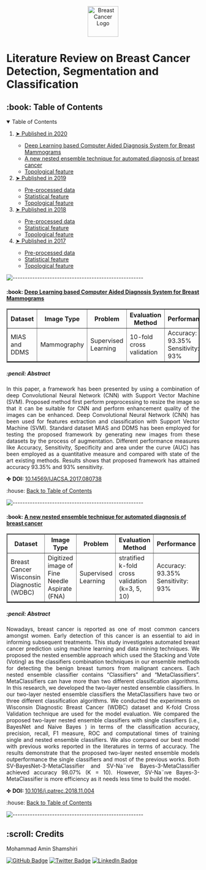 <p align="center"> 
  <img src="images/Cover.jpg" alt="Breast Cancer Logo" width="80px" height="80px">
</p>
<h1 align="left"> Literature Review on Breast Cancer Detection, Segmentation and Classification </h2>

<!-- TABLE OF CONTENTS -->
<h2 id="table-of-contents"> :book: Table of Contents</h2>

<details open="open">
  <summary>Table of Contents</summary>
  <ol>
    <li><a href="#about-the-project"> ➤ Published in 2020</a></li>
      <ul>
        <li><a href="#1"> Deep Learning based Computer Aided Diagnosis System for Breast Mammograms </a></li>
        <li><a href="#2"> A new nested ensemble technique for automated diagnosis of breast cancer </a></li>
        <li><a href="#topological-feature">Topological feature</a></li>
      </ul>
    <li><a href="#about-the-project"> ➤ Published in 2019</a></li>
      <ul>
        <li><a href="#preprocessed-data">Pre-processed data</a></li>
        <li><a href="#statistical-feature">Statistical feature</a></li>
        <li><a href="#topological-feature">Topological feature</a></li>
      </ul>
    <li><a href="#about-the-project"> ➤ Published in 2018</a></li>
      <ul>
        <li><a href="#preprocessed-data">Pre-processed data</a></li>
        <li><a href="#statistical-feature">Statistical feature</a></li>
        <li><a href="#topological-feature">Topological feature</a></li>
      </ul>   
	<li><a href="#about-the-project"> ➤ Published in 2017</a></li>
      <ul>
        <li><a href="#preprocessed-data">Pre-processed data</a></li>
        <li><a href="#statistical-feature">Statistical feature</a></li>
        <li><a href="#topological-feature">Topological feature</a></li>
      </ul>          
  </ol>
</details>

![-----------------------------------------------------](https://raw.githubusercontent.com/andreasbm/readme/master/assets/lines/rainbow.png)

<!-- 1 -->
<h4 id="1"> :book: <a href="https://thesai.org/Publications/ViewPaper?Volume=8&Issue=7&Code=ijacsa&SerialNo=38"> Deep Learning based Computer Aided Diagnosis System for Breast Mammograms </a></h4>
<table style="width: 100%;border-collapse:collapse;" border = "2" cellpadding = "5">
  	<thead>
		<tr>
			<th> Dataset </th>
			<th> Image Type </trh>
			<th> Problem </th>
			<th> Evaluation Method </th>
			<th> Performance </th>
			<th> Future Work </th>
		</tr>
	<thead>
	<tbody>
		<tr>
			<td> MIAS and DDMS </td>
			<td> Mammography </td>
			<td> Supervised Learning </td>
			<td> 10-fold cross validation </td>
			<td> Accuracy: 93.35% Sensitivity: 93% </td>
            <td> Mammography </td>
		</tr>
	</tbody>
</table>

<h5 id="about-the-project"> :pencil: Abstract</h5>
<p align="justify"> 
In this paper, a framework has been presented by using a combination of deep Convolutional Neural Network (CNN) with Support Vector Machine (SVM). Proposed method first perform preprocessing to resize the image so that it can be suitable for CNN and perform enhancement quality of the images can be enhanced. Deep Convolutional Neural Network (CNN) has been used for features extraction and classification with Support Vector Machine (SVM). Standard dataset MIAS and DDMS has been employed for testing the proposed framework by generating new images from these datasets by the process of augmentation. Different performance measures like Accuracy, Sensitivity, Specificity and area under the curve (AUC) has been employed as a quantitative measure and compared with state of the art existing methods. Results shows that proposed framework has attained accuracy 93.35% and 93% sensitivity.
</p>

✤ <strong> DOI: </strong> <a href="https://thesai.org/Publications/ViewPaper?Volume=8&Issue=7&Code=ijacsa&SerialNo=38"> 10.14569/IJACSA.2017.080738 </a>

<p>  :house: <a href="#table-of-contents">  Back to Table of Contents</a> </p>

![-----------------------------------------------------](https://raw.githubusercontent.com/andreasbm/readme/master/assets/lines/rainbow.png)

<!-- 2 -->
<h4 id="2"> :book: <a href="https://thesai.org/Publications/ViewPaper?Volume=8&Issue=7&Code=ijacsa&SerialNo=38"> A new nested ensemble technique for automated diagnosis of breast cancer </a></h4>
<table style="width: 100%;border-collapse:collapse;" border = "2" cellpadding = "5">
  	<thead>
		<tr>
			<th> Dataset </th>
			<th> Image Type </trh>
			<th> Problem </th>
			<th> Evaluation Method </th>
			<th> Performance </th>
			<th> Future Work </th>
		</tr>
	<thead>
	<tbody>
		<tr>
			<td> Breast Cancer Wisconsin Diagnostic (WDBC) </td>
			<td> Digitized image of Fine Needle Aspirate (FNA) </td>
			<td> Supervised Learning </td>
			<td> stratified k-fold cross validation (k=3, 5, 10) </td>
			<td> Accuracy: 93.35% Sensitivity: 93% </td>
            <td> Mammography </td>
		</tr>
	</tbody>
</table>
<h5 id="about-the-project"> :pencil: Abstract</h5> <p align="justify"> Nowadays, breast cancer is reported as one of most common cancers amongst women. Early detection of this cancer is an essential to aid in informing subsequent treatments. This study investigates automated breast cancer prediction using machine learning and data mining techniques. We proposed the nested ensemble approach which used the Stacking and Vote (Voting) as the classifiers combination techniques in our ensemble methods for detecting the benign breast tumors from malignant cancers. Each nested ensemble classifier contains “Classifiers” and “MetaClassifiers”. MetaClassifiers can have more than two different classification algorithms. In this research, we developed the two-layer nested ensemble classifiers. In our two-layer nested ensemble classifiers the MetaClassifiers have two or three different classification algorithms. We conducted the experiments on Wisconsin Diagnostic Breast Cancer (WDBC) dataset and K-fold Cross Validation technique are used for the model evaluation. We compared the proposed two-layer nested ensemble classifiers with single classifiers (i.e., BayesNet and Naive Bayes ) in terms of the classification accuracy, precision, recall, F1 measure, ROC and computational times of training single and nested ensemble classifiers. We also compared our best model with previous works reported in the literatures in terms of accuracy. The results demonstrate that the proposed two-layer nested ensemble models outperformance the single classifiers and most of the previous works. Both SV-BayesNet-3-MetaClassifier and SV-Na¨ıve Bayes-3-MetaClassifier achieved accuracy 98.07% (K = 10). However, SV-Na¨ıve Bayes-3-MetaClassifier is more efficiency as it needs less time to build the model.
</p>

✤ <strong> DOI: </strong> <a href="https://www.sciencedirect.com/science/article/abs/pii/S0167865518308766?via%3Dihub"> 10.1016/j.patrec.2018.11.004 </a>

<p>  :house: <a href="#table-of-contents">  Back to Table of Contents</a> </p>

![-----------------------------------------------------](https://raw.githubusercontent.com/andreasbm/readme/master/assets/lines/rainbow.png)

<!-- CREDITS -->
<h2 id="credits"> :scroll: Credits</h2>

Mohammad Amin Shamshiri

[![GitHub Badge](https://img.shields.io/badge/GitHub-100000?style=for-the-badge&logo=github&logoColor=white)](https://github.com/ma-shamshiri)
[![Twitter Badge](https://img.shields.io/badge/Twitter-1DA1F2?style=for-the-badge&logo=twitter&logoColor=white)](https://twitter.com/ma_shamshiri)
[![LinkedIn Badge](https://img.shields.io/badge/LinkedIn-0077B5?style=for-the-badge&logo=linkedin&logoColor=white)](https://www.linkedin.com/in/ma-shamshiri)
